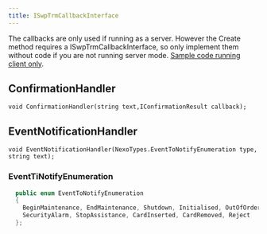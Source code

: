 ```yaml
---
title: ISwpTrmCallbackInterface
---
```


The callbacks are only used if running as a server. However the Create method requires a ISwpTrmCallbackInterface, so only implement them without code if you are not running server mode.
[Sample code running client only][clientonly].

## ConfirmationHandler

    void ConfirmationHandler(string text,IConfirmationResult callback);

## EventNotificationHandler

    void EventNotificationHandler(NexoTypes.EventToNotifyEnumeration type, string text);

### EventTiNotifyEnumeration

```c#
  public enum EventToNotifyEnumeration
  {
    BeginMaintenance, EndMaintenance, Shutdown, Initialised, OutOfOrder, Completed, Abort, SaleWakeUp, SaleAdmin, CustomerLanguage, KeyPressed,
    SecurityAlarm, StopAssistance, CardInserted, CardRemoved, Reject
  };
```

[clientonly]: ../CodeExamples/#as-client-only

